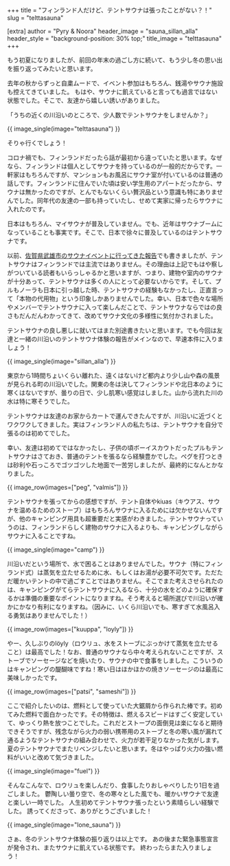 +++
title = "フィンランド人だけど、テントサウナは張ったことがない？！"
slug = "telttasauna"

[extra]
author = "Pyry & Noora"
header_image = "sauna_sillan_alla"
header_style = "background-position: 30% top;"
title_image = "telttasauna"
+++

もう初夏になりましたが、前回の年末の過ごし方に続いて、もう少し冬の思い出を振り返ってみたいと思います。

去年の秋からずっと自粛ムードで、イベント参加はもちろん、銭湯やサウナ施設も控えてきていました。
もはや、サウナに飢えていると言っても過言ではない状態でした。そこで、友達から嬉しい誘いがありました。

「うちの近くの川沿いのところで、少人数でテントサウナをしませんか？」

<!-- more -->

{{ image_single(image="telttasauna") }}

そりゃ行くでしょう！

コロナ禍でも、フィンランドだったら話が最初から違っていたと思います。なぜなら、フィンランドは個人としてサウナを持っているのが一般的だからです。一軒家はもちろんですが、マンションもお風呂にサウナ室が付いているのは普通の話しです。フィンランドに住んでいた頃は安い学生用のアパートだったから、サウナは無かったのですが、とんでもないくらい贅沢品という意識も特にありませんでした。同年代の友達の一部も持っていたし、せめて実家に帰ったらサウナに入れたのです。

日本はもちろん、マイサウナが普及していません。でも、近年はサウナブームになっていることも事実です。そこで、日本で徐々に普及しているのはテントサウナです。

以前、[佐賀県武雄市のサウナイベントに行ってきた報告](../saga3/)でも書きましたが、テントサウナはフィンランドでは主流ではありません。その理由は上記でもはや察しがついている読者もいらっしゃるかと思いますが、つまり、建物や室内のサウナが十分あって、テントサウナは多くの人にとって必要ないからです。そして、プルもノーラも日本に引っ越した時、テントサウナの経験もなかったし、正直言って「本物の代用物」という印象しかありませんでした。幸い、日本で色々な場所やメンバーでテントサウナに入って楽しんだことで、テントサウナならではの良さもだんだんわかってきて、改めてサウナ文化の多様性に気付かされました。

テントサウナの良し悪しに就いてはまた別途書きたいと思います。でも今回は友達と一緒の川沿いのテントサウナ体験の報告がメインなので、早速本件に入りましょう！

{{ image_single(image="sillan_alla") }}

東京から1時間ちょいくらい離れた、遠くはないけど都内より少し山や森の風景が見られる町の川沿いでした。関東の冬は決してフィンランドや北日本のように寒くはないですが、曇りの日で、少し肌寒い感覚はしました。山から流れた川の水は特に寒そうでした。

テントサウナは友達のお家からカートで運んできたんですが、川沿いに近づくとワクワクしてきました。実はフィンランド人の私たちは、テントサウナを自分で張るのは初めてでした。

幸い、友達は初めてではなかったし、子供の頃ボーイスカウトだったプルもテントサウナはさておき、普通のテントを張るなら経験豊かでした。ペグを打つときは砂利や石っころでゴツゴツした地面で一苦労しましたが、最終的になんとかなりました。

{{ image_row(images=["peg", "valmis"]) }}

テントサウナを張ってからの感想ですが、テント自体やkiuas（キウアス、サウナを温めるためのストーブ）はもちろんサウナに入るためには欠かせないんですが、他のキャンピング用具も超重要だと実感がわきました。テントサウナっていうのは、フィンランドらしく建物のサウナに入るよりも、キャンピングしながらサウナに入ることですね。

{{ image_single(image="camp") }}

川沿いだという場所で、水で困ることはありませんでした。サウナ（特にフィンランド式）は蒸気を立たせるために水、もしくはお湯が必要不可欠です。ただただ暖かいテントの中で過ごすことではありません。そこでまた考えさせられたのは、キャンピングがてらテントサウナに入るなら、十分の水をどのように確保するかは準備の重要なポイントになりますね。そう考えると場所選びで川沿いが確かにかなり有利になりますね。（因みに、いくら川沿いでも、寒すぎて水風呂入る勇気はありませんでした！）

{{ image_row(images=["kuuppa", "loyly"]) }}

やー、久しぶりのlöyly（ロウリュ、水をストーブにぶっかけて蒸気を立たせること）は最高でした！なお、普通のサウナなら中々考えられないことですが、ストーブでソーセージなどを焼いたり、サウナの中で食事をしました。こういうのはキャンピングの醍醐味ですね！寒い日はほかほかの焼きソーセージのは最高に美味しかったです。

{{ image_row(images=["patsi", "sameshi"]) }}

ここで紹介したいのは、燃料として使っていた大鋸屑から作られた棒です。初めてみた燃料で面白かったです。その特徴は、燃えるスピードはすごく安定していて、ゆっくり熱を放つことでした。これだとストープの面倒見は楽になると期待できそうですが、残念ながら火力の弱い携帯用のストーブと冬の寒い風が漏れて通るようなテントサウナの組み合わせで、火力が若干足りなかった気がします。夏のテントサウナでまたリベンジしたいと思います。冬はやっぱり火力の強い燃料がいいと改めて気づきました。

{{ image_single(image="fuel") }}

そんなこんなで、ロウリュを楽しんだり、食事したりおしゃべりしたり1日を過ごしました。
鬱陶しい曇り空で、冬の寒々とした風でも、暖かいサウナで友達と楽しい一時でした。
人生初めてテントサウナ張ったという素晴らしい経験でした。
誘ってくださって、ありがとうございました！

{{ image_single(image="lone_sauna") }}

さぁ、冬のテントサウナ体験の振り返りは以上です。
あの後また緊急事態宣言が発令され、またサウナに飢えている状態です。
終わったらまた入りましょう！